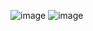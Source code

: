 ![image](https://github.com/user-attachments/assets/0d43a3e0-5348-43bb-ad85-e8eb69af809a)
![image](https://github.com/user-attachments/assets/fba87c67-c5cc-455d-9716-76f9fec444a3)

